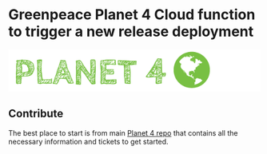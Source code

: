 # Greenpeace Planet 4 Cloud function to trigger a new release deployment

![Planet4](./planet4.png)

## Contribute

The best place to start is from main [Planet 4 repo](https://github.com/greenpeace/planet4) that contains all the necessary information and tickets to get started.

